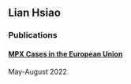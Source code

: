 ## Lian Hsiao
### Publications
#### [MPX Cases in the European Union](https://liancyhsiao.github.io/Publications/mpx_cases_eu.html)
May-August 2022
